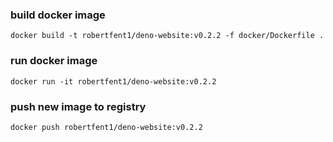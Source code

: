 ### build docker image
```docker build -t robertfent1/deno-website:v0.2.2 -f docker/Dockerfile .```

### run docker image
```docker run -it robertfent1/deno-website:v0.2.2```

### push new image to registry
```docker push robertfent1/deno-website:v0.2.2```